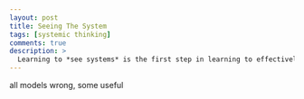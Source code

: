 ```yaml
---
layout: post
title: Seeing The System
tags: [systemic thinking]
comments: true
description: >
  Learning to *see systems* is the first step in learning to effectively understand and change your world effectively 
---
```


all models wrong, some useful
